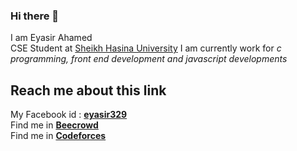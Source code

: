 ### Hi there 👋
I am Eyasir Ahamed<br>
CSE Student at <a href="https://www.shu.edu.bd/">Sheikh Hasina University</a>
I am currently work for <i>c programming, front end development and javascript developments</i><br>
<h2>Reach me about this link</h2>
My Facebook id : <a href="https://www.facebook.com/eyasir329"><b>eyasir329</b></a><br>
Find me in <a href="https://www.beecrowd.com.br/judge/en/profile/666969"><b>Beecrowd</b></a><br>
Find me in <a href="https://codeforces.com/profile/eyasir329"><b>Codeforces</b></a><br>

<!--
**eyasir329/eyasir329** is a ✨ _special_ ✨ repository because its `README.md` (this file) appears on your GitHub profile.

Here are some ideas to get you started:

- 🔭 I’m currently working on ...
- 🌱 I’m currently learning ...
- 👯 I’m looking to collaborate on ...
- 🤔 I’m looking for help with ...
- 💬 Ask me about ...
- 📫 How to reach me: ...
- 😄 Pronouns: ...
- ⚡ Fun fact: ...
-->
